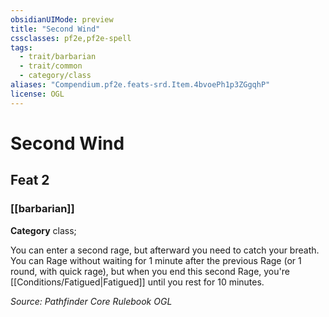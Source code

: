 ```yaml
---
obsidianUIMode: preview
title: "Second Wind"
cssclasses: pf2e,pf2e-spell
tags:
  - trait/barbarian
  - trait/common
  - category/class
aliases: "Compendium.pf2e.feats-srd.Item.4bvoePh1p3ZGgqhP"
license: OGL
---
```

# Second Wind
## Feat 2
### [[barbarian]]

**Category** class; 




You can enter a second rage, but afterward you need to catch your breath. You can Rage without waiting for 1 minute after the previous Rage (or 1 round, with quick rage), but when you end this second Rage, you're [[Conditions/Fatigued|Fatigued]] until you rest for 10 minutes.

*Source: Pathfinder Core Rulebook*
*OGL*